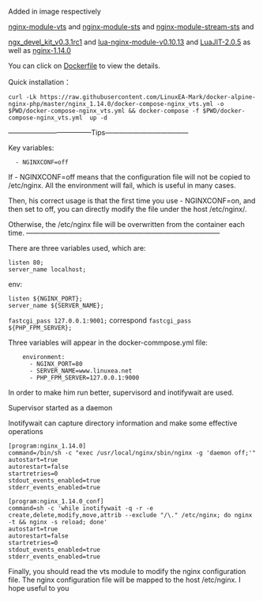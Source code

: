 Added in image respectively

[nginx-module-vts](https://github.com/vozlt/nginx-module-vts) and
[nginx-module-sts](https://github.com/vozlt/nginx-module-sts) and 
[nginx-module-stream-sts](https://github.com/vozlt/nginx-module-stream-sts) and 

[ngx_devel_kit_v0.3.1rc1](https://github.com/simplresty/ngx_devel_kit/archive/v0.3.1rc1.tar.gz) and 
[lua-nginx-module-v0.10.13](https://github.com/openresty/lua-nginx-module/archive/v0.10.13.tar.gz) and 
[LuaJIT-2.0.5](http://luajit.org/download/LuaJIT-2.0.5.tar.gz) as well as 
[nginx-1.14.0](http://nginx.org/download/nginx-1.14.0.tar.gz)

You can click on [Dockerfile](https://github.com/LinuxEA-Mark/docker-alpine-nginx-php/blob/master/nginx_1.14.0/Dockerfile) to view the details.

Quick installation：
```
curl -Lk https://raw.githubusercontent.com/LinuxEA-Mark/docker-alpine-nginx-php/master/nginx_1.14.0/docker-compose-nginx_vts.yml -o $PWD/docker-compose-nginx_vts.yml && docker-compose -f $PWD/docker-compose-nginx_vts.yml  up -d
```

————————————Tips————————————

Key variables:
```
  - NGINXCONF=off
```
If - NGINXCONF=off means that the configuration file will not be copied to /etc/nginx. All the environment will fail, which is useful in many cases.

Then, his correct usage is that the first time you use - NGINXCONF=on, and then set to off, you can directly modify the file under the host /etc/nginx/.

Otherwise, the /etc/nginx file will be overwritten from the container each time.
————————————————————————————

There are three variables used, which are:
```
listen 80;
server_name localhost;
```
env:
```
listen ${NGINX_PORT};
server_name ${SERVER_NAME};
```

`fastcgi_pass 127.0.0.1:9001;` correspond `fastcgi_pass ${PHP_FPM_SERVER};`

Three variables will appear in the docker-commpose.yml file:
```
    environment:
      - NGINX_PORT=80
      - SERVER_NAME=www.linuxea.net
      - PHP_FPM_SERVER=127.0.0.1:9000
```

In order to make him run better, supervisord and inotifywait are used.

Supervisor started as a daemon

Inotifywait can capture directory information and make some effective operations

```
[program:nginx_1.14.0]
command=/bin/sh -c "exec /usr/local/nginx/sbin/nginx -g 'daemon off;'"
autostart=true
autorestart=false
startretries=0
stdout_events_enabled=true
stderr_events_enabled=true

[program:nginx_1.14.0_conf]
command=sh -c 'while inotifywait -q -r -e create,delete,modify,move,attrib --exclude "/\." /etc/nginx; do nginx -t && nginx -s reload; done'
autostart=true
autorestart=false
startretries=0
stdout_events_enabled=true
stderr_events_enabled=true
```
Finally, you should read the vts module to modify the nginx configuration file. The nginx configuration file will be mapped to the host /etc/nginx.
I hope useful to you

